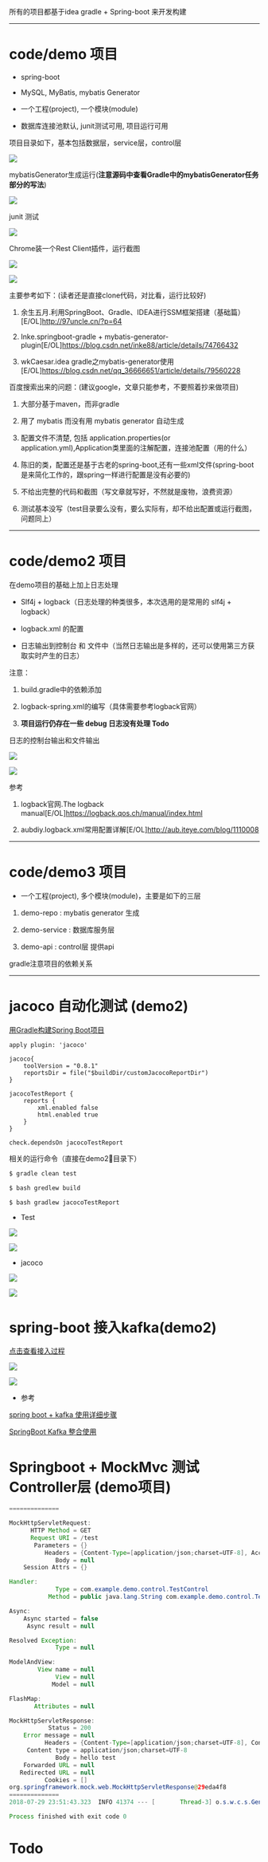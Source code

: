 所有的项目都基于idea gradle + Spring-boot 来开发构建

---

# code/demo 项目

* spring-boot

* MySQL, MyBatis, mybatis Generator

* 一个工程(project), 一个模块(module)

* 数据库连接池默认, junit测试可用, 项目运行可用


项目目录如下，基本包括数据层，service层，control层

![](./imgs/structure.JPG)

mybatisGenerator生成运行(**注意源码中查看Gradle中的mybatisGenerator任务部分的写法**)

![](./imgs/gradle-mybatis.JPG)

junit 测试

![](./imgs/rs_junit.jpg)

Chrome装一个Rest Client插件，运行截图

![](./imgs/rs_demo2.jpg)

![](./imgs/rs_demo.jpg)


主要参考如下：(读者还是直接clone代码，对比看，运行比较好)

1. 余生五月.利用SpringBoot、Gradle、IDEA进行SSM框架搭建（基础篇）[E/OL]http://97uncle.cn/?p=64

2. Inke.springboot-gradle + mybatis-generator-plugin[E/OL]https://blog.csdn.net/inke88/article/details/74766432

3. wkCaesar.idea gradle之mybatis-generator使用[E/OL]https://blog.csdn.net/qq_36666651/article/details/79560228

百度搜索出来的问题：(建议google，文章只能参考，不要照着抄来做项目)

1. 大部分基于maven，而非gradle

2. 用了 mybatis 而没有用 mybatis generator 自动生成

3. 配置文件不清楚, 包括 application.properties(or application.yml),Application类里面的注解配置，连接池配置（用的什么）

4. 陈旧的类，配置还是基于古老的spring-boot,还有一些xml文件(spring-boot 是来简化工作的，跟spring一样进行配置是没有必要的)

5. 不给出完整的代码和截图（写文章就写好，不然就是废物，浪费资源）

6. 测试基本没写（test目录要么没有，要么实际有，却不给出配置或运行截图，问题同上）

---

# code/demo2 项目

在demo项目的基础上加上日志处理

* Slf4j + logback（日志处理的种类很多，本次选用的是常用的 slf4j + logback）

* logback.xml 的配置

* 日志输出到控制台 和  文件中（当然日志输出是多样的，还可以使用第三方获取实时产生的日志）

注意：

1. build.gradle中的依赖添加

2. logback-spring.xml的编写（具体需要参考logback官网）

3. **项目运行仍存在一些 debug 日志没有处理 Todo**


日志的控制台输出和文件输出

![](./imgs/log.jpg)

![](./imgs/log_junit.jpg)

参考

1. logback官网.The logback manual[E/OL]https://logback.qos.ch/manual/index.html

2. aubdiy.logback.xml常用配置详解[E/OL]http://aub.iteye.com/blog/1110008

---

# code/demo3 项目

* 一个工程(project), 多个模块(module)，主要是如下的三层

1. demo-repo : mybatis generator 生成

2. demo-service : 数据库服务层

3. demo-api : control层 提供api

gradle注意项目的依赖关系

----

# jacoco 自动化测试 (demo2)

[用Gradle构建Spring Boot项目](https://www.cnblogs.com/davenkin/p/gradle-spring-boot.html)

```
apply plugin: 'jacoco'

jacoco{
	toolVersion = "0.8.1"
	reportsDir = file("$buildDir/customJacocoReportDir")
}

jacocoTestReport {
	reports {
		xml.enabled false
		html.enabled true
	}
}

check.dependsOn jacocoTestReport
```

相关的运行命令（直接在demo2目录下）

```bash
$ gradle clean test

$ bash gredlew build

$ bash gradlew jacocoTestReport
```



* Test

![](./imgs/jacoco_2.png)

![](./imgs/jacoco_21.png)

* jacoco

![](./imgs/jacoco_1.png)

![](./imgs/jacoco_12.png)


# spring-boot 接入kafka(demo2)

<a href="https://github.com/doctording/spring-boot-demos/commit/2bf044a3005e940f1b4e517fb16c74ea57e370f8" target="_blank">点击查看接入过程</a>

![](./imgs/kafka_log.png)

![](./imgs/kafka_log2.png)

* 参考

[spring boot + kafka 使用详细步骤](https://blog.csdn.net/lcj_star/article/details/77337640)

[SpringBoot Kafka 整合使用](https://blog.csdn.net/tzs_1041218129/article/details/78988439)

# Springboot + MockMvc 测试 Controller层 (demo项目)

```java
==============

MockHttpServletRequest:
      HTTP Method = GET
      Request URI = /test
       Parameters = {}
          Headers = {Content-Type=[application/json;charset=UTF-8], Accept=[application/json]}
             Body = null
    Session Attrs = {}

Handler:
             Type = com.example.demo.control.TestControl
           Method = public java.lang.String com.example.demo.control.TestControl.getTest() throws java.lang.Exception

Async:
    Async started = false
     Async result = null

Resolved Exception:
             Type = null

ModelAndView:
        View name = null
             View = null
            Model = null

FlashMap:
       Attributes = null

MockHttpServletResponse:
           Status = 200
    Error message = null
          Headers = {Content-Type=[application/json;charset=UTF-8], Content-Length=[10]}
     Content type = application/json;charset=UTF-8
             Body = hello test
    Forwarded URL = null
   Redirected URL = null
          Cookies = []
org.springframework.mock.web.MockHttpServletResponse@29eda4f8
==============
2018-07-29 23:51:43.323  INFO 41374 --- [       Thread-3] o.s.w.c.s.GenericWebApplicationContext   : Closing org.springframework.web.context.support.GenericWebApplicationContext@2d901eb0: startup date [Sun Jul 29 23:51:40 CST 2018]; root of context hierarchy

Process finished with exit code 0

```

# Todo
